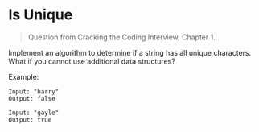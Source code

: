 # Is Unique

> Question from Cracking the Coding Interview, Chapter 1.

Implement an algorithm to determine if a string has all unique characters. What if you cannot use additional data structures?

Example:

```plaintext
Input: "harry"
Output: false
```

```plaintext
Input: "gayle"
Output: true
```
